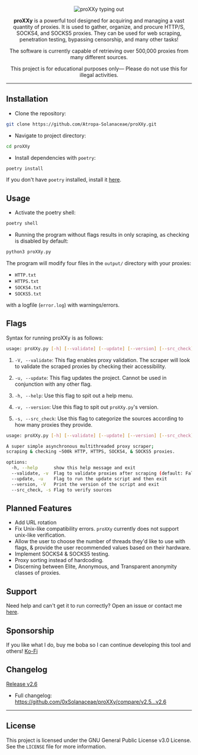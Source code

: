 <a name="readme-top"></a>

<div align="center">
  <p align="center">
    <img src="https://readme-typing-svg.demolab.com?font=Fira+Code&weight=200&size=70&duration=1500&pause=4000&color=946df7&center=true&vCenter=true&width=1000&height=150&lines=<|————— proXXy —————|>" alt="proXXy typing out"/>
  </p>
  
  <p align="center">
    <strong>proXXy</strong> is a powerful tool designed for acquiring and managing a vast quantity of proxies. It is used to gather, organize, and procure HTTP/S, SOCKS4, and SOCKS5 proxies. They can be used for web scraping, penetration testing, bypassing censorship, and many other tasks!
  </p>
  
  <p align="center">
    The software is currently capable of retrieving over 500,000 proxies from many different sources.
  </p>
  
  <p align="center">
    This project is for educational purposes only— Please do not use this for illegal activities.
  </p>
</div>

---

## Installation

- Clone the repository:

```bash
git clone https://github.com/Atropa-Solanaceae/proXXy.git
```

- Navigate to project directory:

```bash
cd proXXy
```

- Install dependencies with `poetry`:

```bash
poetry install
```

If you don't have `poetry` installed, install it [here](https://python-poetry.org/docs/#installation).

## Usage

- Activate the poetry shell:

```bash
poetry shell
```

- Running the program without flags results in only scraping, as checking is disabled by default:

```bash
python3 proXXy.py
```

The program will modify four files in the `output/` directory with your proxies:

- `HTTP.txt`
- `HTTPS.txt`
- `SOCKS4.txt`
- `SOCKS5.txt`

 with a logfile (`error.log`) with warnings/errors.

## Flags

Syntax for running proXXy is as follows:

```bash
usage: proXXy.py [-h] [--validate] [--update] [--version] [--src_check]
```

1. `-V, --validate`: This flag enables proxy validation. The scraper will look to validate the scraped proxies by checking their accessibility.

2. `-u, --update`: This flag updates the project. Cannot be used in conjunction with any other flag.

3. `-h, --help`: Use this flag to spit out a help menu.

4. `-v, --version`: Use this flag to spit out `proXXy.py`'s version.

5. `-s, --src_check`: Use this flag to categorize the sources according to how many proxies they provide.

```bash
usage: proXXy.py [-h] [--validate] [--update] [--version] [--src_check]

A super simple asynchronous multithreaded proxy scraper;
scraping & checking ~500k HTTP, HTTPS, SOCKS4, & SOCKS5 proxies.

options:
  -h, --help      show this help message and exit
  --validate, -v  Flag to validate proxies after scraping (default: False)
  --update, -u    Flag to run the update script and then exit
  --version, -V   Print the version of the script and exit
  --src_check, -s Flag to verify sources
```

## Planned Features

- Add URL rotation
- Fix Unix-like compatibility errors. `proXXy` currently does not support unix-like verification.
- Allow the user to choose the number of threads they'd like to use with flags, & provide the user recommended values based on their hardware.
- Implement SOCKS4 & SOCKS5 testing.
- Proxy sorting instead of hardcoding.
- Discerning between Elite, Anonymous, and Transparent anonymity classes of proxies.

## Support

Need help and can't get it to run correctly? Open an issue or contact me [here](https://solanaceae.xyz/).

## Sponsorship

If you like what I do, buy me boba so I can continue developing this tool and others!
[Ko-Fi](https://ko-fi.com/solanaceae)

## Changelog

[Release v2.6](https://github.com/0xSolanaceae/proXXy/releases/tag/v2.6)
- Full changelog: https://github.com/0xSolanaceae/proXXy/compare/v2.5...v2.6

---

## License

This project is licensed under the GNU General Public License v3.0 License. See the `LICENSE` file for more information.